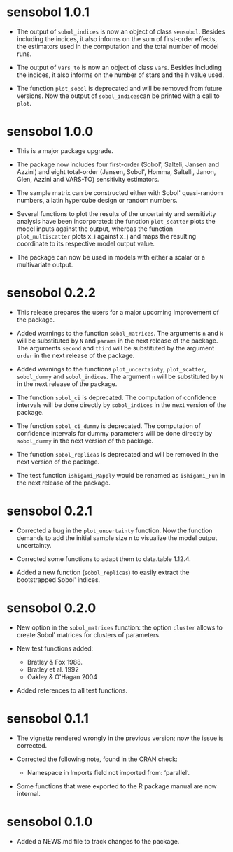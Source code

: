 # sensobol 1.0.1

* The output of `sobol_indices` is now an object of class `sensobol`. Besides including the indices, it also informs on the sum of first-order effects, the estimators used in the computation and the total number of model runs.

* The output of `vars_to` is now an object of class `vars`. Besides including the indices, it also informs on the number of stars and the h value used.

* The function `plot_sobol` is deprecated and will be removed from future versions. Now the output of `sobol_indices`can be printed with a call to `plot`.

# sensobol 1.0.0

* This is a major package upgrade.

* The package now includes four first-order (Sobol', Salteli, Jansen and Azzini) and eight total-order (Jansen, Sobol', Homma, Saltelli, Janon, Glen, Azzini and VARS-TO) sensitivity estimators.

* The sample matrix can be constructed either with Sobol' quasi-random numbers, a latin hypercube design or random numbers.

* Several functions to plot the results of the uncertainty and sensitivity analysis have been incorporated: the function `plot_scatter` plots the model inputs against the output, whereas the function `plot_multiscatter` plots x_i against x_j and maps the resulting coordinate to its respective model output value.

* The package can now be used in models with either a scalar or a multivariate output.

# sensobol 0.2.2

* This release prepares the users for a major upcoming improvement of the package.

* Added warnings to the function `sobol_matrices`. The arguments `n` and `k` will
be substituted by `N` and `params` in the next release of the package. The 
arguments `second` and `third` will be substituted by the argument `order` in the next
release of the package.

* Added warnings to the functions `plot_uncertainty`, `plot_scatter`, `sobol_dummy` and `sobol_indices`. The argument `n` will be substituted by `N` in the next release of the package. 

* The function `sobol_ci` is deprecated. The computation of confidence intervals
will be done directly by `sobol_indices` in the next version of the package.

* The function `sobol_ci_dummy` is deprecated. The computation of confidence intervals
for dummy parameters will be done directly by `sobol_dummy` in the next version of the package.

* The function `sobol_replicas` is deprecated and will be removed in the next version
of the package.

* The test function `ishigami_Mapply` would be renamed as `ishigami_Fun` in the next
release of the package.

# sensobol 0.2.1

* Corrected a bug in the `plot_uncertainty` function. Now the function
demands to add the initial sample size `n` to visualize the model output uncertainty.

* Corrected some functions to adapt them to data.table 1.12.4.

* Added a new function (`sobol_replicas`) to easily extract the bootstrapped Sobol' indices.

# sensobol 0.2.0

* New option in the `sobol_matrices` function: the option `cluster` allows to create Sobol' matrices for clusters of parameters.

* New test functions added: 
  - Bratley & Fox 1988.
  - Bratley et al. 1992
  - Oakley & O'Hagan 2004
  
* Added references to all test functions.

# sensobol 0.1.1

* The vignette rendered wrongly in the previous version;
now the issue is corrected.

* Corrected the following note, found in the CRAN check: 
  - Namespace in Imports field not imported from: ‘parallel’.
 
* Some functions that were exported to the R package manual 
are now internal.

# sensobol 0.1.0

* Added a NEWS.md file to track changes to the package.

